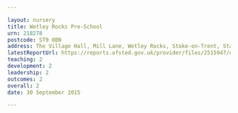 ```yaml
---

layout: nursery
title: Wetley Rocks Pre-School
urn: 218278
postcode: ST9 0BN
address: The Village Hall, Mill Lane, Wetley Rocks, Stoke-on-Trent, Staffordshire, ST9 0BN
latestReportUrl: https://reports.ofsted.gov.uk/provider/files/2515947/urn/218278.pdf
teaching: 2
development: 2
leadership: 2
outcomes: 2
overall: 2
date: 30 September 2015

---
```

